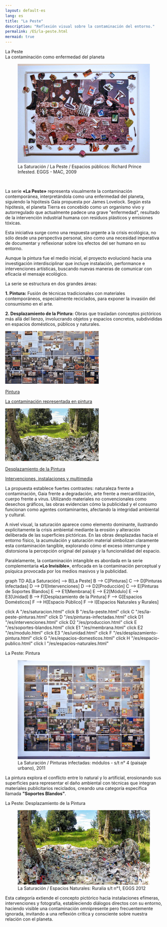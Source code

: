 ```yaml
---
layout: default-es  
lang: es  
title: "La Peste"  
description: "Reflexión visual sobre la contaminación del entorno."  
permalink: /ES/la-peste.html  
mermaid: true  
---
```


<div class="titulo">La Peste</div>
<div class="subtitulo">La contaminación como enfermedad del planeta</div>

<figure class="imagen-con-caption">
  <img src="/assets/img/la-peste---intro01.jpg" alt="Intervención artística en espacio público" loading="lazy">
  <figcaption>La Saturación / La Peste / Espacios públicos: Richard Prince Infested. EGGS - MAC, 2009</figcaption>
</figure>


<br>
<div class="parrafo">
  <p>
    La serie <strong>«La Peste»</strong> representa visualmente la contaminación contemporánea, interpretándola como una enfermedad del planeta, siguiendo la hipótesis Gaia propuesta por James Lovelock. Según esta hipótesis, el planeta Tierra es concebido como un organismo vivo y autorregulado que actualmente padece una grave "enfermedad", resultado de la intervención industrial humana con residuos plásticos y emisiones tóxicas.
  </p>

  <p>
    Esta iniciativa surge como una respuesta urgente a la crisis ecológica, no sólo desde una perspectiva personal, sino como una necesidad imperativa de documentar y reflexionar sobre los efectos del ser humano en su entorno. 
  </p>

  <p>
    Aunque la pintura fue el medio inicial, el proyecto evolucionó hacia una investigación interdisciplinar que incluye instalación, performance e intervenciones artísticas, buscando nuevas maneras de comunicar con eficacia el mensaje ecológico.
  </p>
</div>

<div class="parrafo">
  <p>La serie se estructura en dos grandes áreas:</p>

  <p><strong>1. Pintura:</strong> Fusión de técnicas tradicionales con materiales contemporáneos, especialmente reciclados, para exponer la invasión del consumismo en el arte.</p>

  <p><strong>2. Desplazamiento de la Pintura:</strong> Obras que trasladan conceptos pictóricos más allá del lienzo, involucrando objetos y espacios concretos, subdivididas en espacios domésticos, públicos y naturales.</p>
</div>

<div class="button-container">
  <a href="/ES/peste-pintura.html" class="fancy-button">
    <div class="button-content">
      <img src="/assets/img/boton-la-peste-pintura.gif" alt="La Peste en Pintura">
      <p class="title">Pintura</p>
      <p class="subtitle">La contaminación representada en pintura</p>
    </div>
  </a>

  <a href="/contaminacion-sonora.html" class="fancy-button">
    <div class="button-content">
      <img src="/assets/img/boton-la-peste-desplazamiento.gif" alt="Desplazamiento de la Pintura">
      <p class="title">Desplazamiento de la Pintura</p>
      <p class="subtitle">Intervenciones, instalaciones y multimedia</p>
    </div>
  </a>
</div>

<div class="parrafo">
  <p>
    La propuesta establece fuertes contrastes: naturaleza frente a contaminación, Gaia frente a degradación, arte frente a mercantilización, cuerpo frente a virus. Utilizando materiales no convencionales como desechos gráficos, las obras evidencian cómo la publicidad y el consumo funcionan como agentes contaminantes, afectando la integridad ambiental y cultural.
  </p>

  <p>
    A nivel visual, la saturación aparece como elemento dominante, ilustrando explícitamente la crisis ambiental mediante la erosión y alteración deliberada de las superficies pictóricas. En las obras desplazadas hacia el entorno físico, la acumulación y saturación material simbolizan claramente esta contaminación tangible, explorando cómo el exceso interrumpe y distorsiona la percepción original del paisaje y la funcionalidad del espacio.
  </p>

  <p>
    Paralelamente, la contaminación intangible es abordada en la serie complementaria <strong>«Lo Invisible»</strong>, enfocada en la contaminación perceptual y psíquica provocada por los medios masivos y la publicidad.
  </p>
</div>



<div class="mermaid">
graph TD
  A[La Saturación] --> B[La Peste]
  B --> C[Pinturas]
  C --> D[Pinturas Infectadas]
  D --> D1[Intervenciones]
  D --> D2[Producción]
  C --> E[Pinturas de Soportes Blandos]
  E --> E1[Membrana]
  E --> E2[Módulo]
  E --> E3[Unidad]
  B --> F[Desplazamiento de la Pintura]
  F --> G[Espacios Domésticos]
  F --> H[Espacio Público]
  F --> I[Espacios Naturales y Rurales]

  click A "/es/saturacion.html"
  click B "/es/la-peste.html"
  click C "/es/la-peste-pinturas.html"
  click D "/es/pinturas-infectadas.html"
  click D1 "/es/intervenciones.html"
  click D2 "/es/produccion.html"
  click E "/es/soportes-blandos.html"
  click E1 "/es/membrana.html"
  click E2 "/es/modulo.html"
  click E3 "/es/unidad.html"
  click F "/es/desplazamiento-pintura.html"
  click G "/es/espacios-domesticos.html"
  click H "/es/espacio-publico.html"
  click I "/es/espacios-naturales.html"
</div>

<div class="subtitulo">La Peste: Pintura</div>

<figure class="imagen-con-caption">
  <img src="/assets/img/la-peste-pintura-s-blando-mod-04.jpg" alt="Pintura sobre contaminación ambiental" loading="lazy">
  <figcaption>La Saturación / Pinturas infectadas: módulos - s/t n° 4 (paisaje urbano), 2011</figcaption>
</figure>

<div class="parrafo">
  <p>
    La pintura explora el conflicto entre lo natural y lo artificial, erosionando sus superficies para representar el daño ambiental con técnicas que integran materiales publicitarios reciclados, creando una categoría específica llamada <strong>"Soportes Blandos"</strong>.
  </p>
</div>

<div class="subtitulo">La Peste: Desplazamiento de la Pintura</div>

<figure class="imagen-con-caption">
  <img src="/assets/img/la-peste-desp-espacio-rural-ruralias01.jpg" alt="Intervención artística en espacios naturales" loading="lazy">
  <figcaption>La Saturación / Espacios Naturales: Ruralia s/t n°1, EGGS 2012</figcaption>
</figure>

<div class="parrafo">
  <p>
    Esta categoría extiende el concepto pictórico hacia instalaciones efímeras, intervenciones y fotografía, estableciendo diálogos directos con su entorno, haciendo visible una contaminación omnipresente pero frecuentemente ignorada, invitando a una reflexión crítica y consciente sobre nuestra relación con el planeta.
  </p>
</div>
